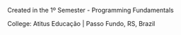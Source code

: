 Created in the 1º Semester - Programming Fundamentals

College: Atitus Educação | Passo Fundo, RS, Brazil
